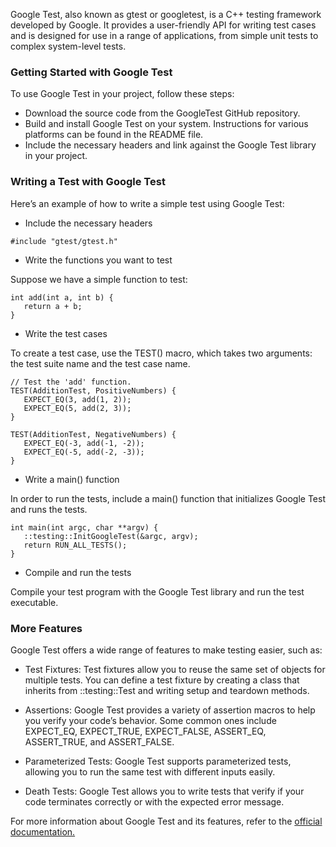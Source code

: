 Google Test, also known as gtest or googletest, is a C++ testing framework developed by Google. It provides a user-friendly API for writing test cases and is designed for use in a range of applications, from simple unit tests to complex system-level tests.

### Getting Started with Google Test
To use Google Test in your project, follow these steps:

- Download the source code from the GoogleTest GitHub repository.
- Build and install Google Test on your system. Instructions for various platforms can be found in the README file.
- Include the necessary headers and link against the Google Test library in your project.
### Writing a Test with Google Test
Here’s an example of how to write a simple test using Google Test:

- Include the necessary headers
```
#include "gtest/gtest.h"
```
- Write the functions you want to test

Suppose we have a simple function to test:
```
int add(int a, int b) {
   return a + b;
}
```
- Write the test cases

To create a test case, use the TEST() macro, which takes two arguments: the test suite name and the test case name.
```
// Test the 'add' function.
TEST(AdditionTest, PositiveNumbers) {
   EXPECT_EQ(3, add(1, 2));
   EXPECT_EQ(5, add(2, 3));
}

TEST(AdditionTest, NegativeNumbers) {
   EXPECT_EQ(-3, add(-1, -2));
   EXPECT_EQ(-5, add(-2, -3));
}
```
- Write a main() function

In order to run the tests, include a main() function that initializes Google Test and runs the tests.
```
int main(int argc, char **argv) {
   ::testing::InitGoogleTest(&argc, argv);
   return RUN_ALL_TESTS();
}
```
- Compile and run the tests

Compile your test program with the Google Test library and run the test executable.

### More Features
Google Test offers a wide range of features to make testing easier, such as:

- Test Fixtures: Test fixtures allow you to reuse the same set of objects for multiple tests. You can define a test fixture by creating a class that inherits from ::testing::Test and writing setup and teardown methods.

- Assertions: Google Test provides a variety of assertion macros to help you verify your code’s behavior. Some common ones include EXPECT_EQ, EXPECT_TRUE, EXPECT_FALSE, ASSERT_EQ, ASSERT_TRUE, and ASSERT_FALSE.

- Parameterized Tests: Google Test supports parameterized tests, allowing you to run the same test with different inputs easily.

- Death Tests: Google Test allows you to write tests that verify if your code terminates correctly or with the expected error message.

For more information about Google Test and its features, refer to the [official documentation.](https://github.com/google/googletest/blob/main/docs/primer.md)